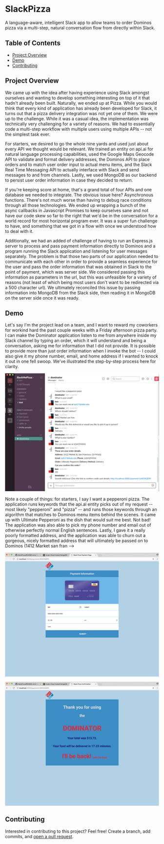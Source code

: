 # SlackPizza

A language-aware, intelligent Slack app to allow teams to order Dominos pizza via a multi-step, natural conversation flow from directly within Slack.

## Table of Contents

- [Project Overview](#project-overview)
- [Demo](#demo)
- [Contributing](#contributing)

## Project Overview

We came up with the idea after having experience using Slack amongst ourselves and wanting to develop something interesting on top of it that hadn't already been built. Naturally, we ended up at Pizza. While you would think that every kind of application has already been developed for Slack, it turns out that a pizza delivery integration was not yet one of them. We were up to the challenge. While it was a casual idea, the implementation was technically very challenging for a variety of reasons. We had to essentially code a multi-step workflow with multiple users using multiple APIs -- not the simplest task ever.

For starters, we desired to go the whole nine yards and used just about every API we thought would be relevant. We trained an entity on api.ai for natural language processing capabilities, used the Google Maps Geocode API to validate and format delivery addresses, the Dominos API to place orders and to match user order input to actual menu items, and the Slack Real Time Messaging API to actually interface with Slack and send messages to and from channels. Lastly, we used MongoDB as our backend to persist user order information in case they decided to return.

If you're keeping score at home, that's a grand total of four APIs and one database we needed to integrate. The obvious issue here? Asynchronous functions. There's not much worse than having to debug race conditions through all those technologies. We ended up wrapping a bunch of the async callbacks in Javascript Promises to keep ourselves sane and not have our code skew so far to the right that we'd be in the conversation for a world record for most horizontal program ever. It was a super fun challenge to have, and something that we got in a flow with once we understood how to deal with it.

Additionally, we had an added of challenge of having to run an Express.js server to process and pass payment information directly to Dominos and a program running the Slack application and listening for user messages separately. The problem is that those two parts of our application needed to communicate with each other in order to provide a seamless experience for the user and pass the order information that was obtained in Slack to the point of payment, which was server side. We considered passing this information as parameters in the url, but this was unfeasible for a variety of reasons (not least of which being most users don't want to be redirected via a 500 character url). We ultimately reconciled this issue by passing information into MongoDB from the Slack side, then reading it in MongoDB on the server side once it was ready.

## Demo

Let's say I'm the project lead on a team, and I want to reward my coworkers for workind hard the past couple weeks with a Friday afternoon pizza party. I can make the Dominator application listen to me from anywhere inside my Slack channel by typing an order, which it will understand and being a conversation, asking me for information that I did not provide. It is possible to provide more than just order information when I invoke the bot -- I could also give it my phone number, email, and home address if I wanted to knock it out in one fell swoop. We've illustrated the step-by-step process here for clarity.

![alt text](https://github.com/benhubsch/SlackPizza/blob/master/pics/slack.png "In Slack")

Note a couple of things: for starters, I say I want a pepperoni pizza. The application runs keywords that the api.ai entity picks out of my request -- most likely "pepperoni" and "pizza" -- and runs those keywords through an algorithm that matches to Dominos menu items behind the scenes. It came up with Ultimate Pepperoni as the dish that would suit me best. Not bad! The application was also able to pick my phone number and email out of otherwise perfectly normal English sentences. Lastly, I gave it a really poorly formatted address, and the application was able to churn out a gorgeous, nicely formatted address that will ultimately be passed on to Dominos (1412 Market san fran --> 

![alt text](https://github.com/benhubsch/SlackPizza/blob/master/pics/payment.png "Payment Details")

![alt text](https://github.com/benhubsch/SlackPizza/blob/master/pics/final.png "Order confirmation")


## Contributing

Interested in contributing to this project? Feel free! Create a branch, add commits, and [open a pull request](https://github.com/benhubsch/File-Finder/compare/). 
